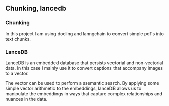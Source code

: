 ## Chunking, lancedb

### Chunking

In this project I am using docling and lanngchain to convert simple pdf's into text chunks.

### LanceDB

LanceDB is an embedded database that persists vectorial and non-vectorial data. In this case I mainly use it to convert captions that accompany images to a vector.

The vector can be used to perform a ssemantic search. By applying some simple vector arithmetic to the embeddings, lanceDB allows us to manipulate the embeddings in ways that capture complex relationships and nuances in the data.


